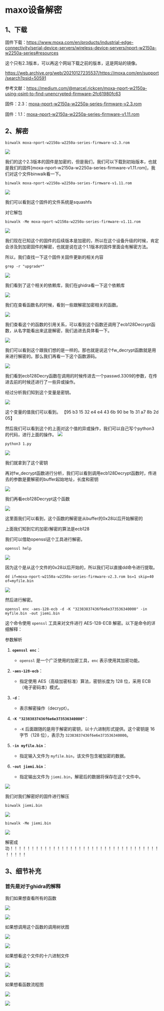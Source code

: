 # maxo设备解密

## 1、下载

固件下载：https://www.moxa.com/en/products/industrial-edge-connectivity/serial-device-servers/wireless-device-servers/nport-w2150a-w2250a-series#resources


这个只有2.3版本，可以再这个网站下载之前的版本，这是网站的镜像。

https://web.archive.org/web/20210127235537/https://moxa.com/en/support/search?psid=50591

参考文献：https://medium.com/@marcel.rickcen/moxa-nport-w2150a-using-osint-to-find-unencrypted-firmware-2fc61980fc63


固件：2.3：[moxa-nport-w2150a-w2250a-series-firmware-v2.3.rom](vx_attachments/141450444056226/moxa-nport-w2150a-w2250a-series-firmware-v2.3.rom)

固件：1.1：[moxa-nport-w2150a-w2250a-series-firmware-v1.11.rom](vx_attachments/141450444056226/moxa-nport-w2150a-w2250a-series-firmware-v1.11.rom)


## 2、解密

    binwalk moxa-nport-w2150a-w2250a-series-firmware-v2.3.rom 
    
![](vx_images/497225928913980.png)


我们的这个2.3版本的固件是加密的，但是我们，我们可以下载到初始版本，也就是我们的固件[moxa-nport-w2150a-w2250a-series-firmware-v1.11.rom]，我们对这个文件binwalk看一下。


    binwalk moxa-nport-w2150a-w2250a-series-firmware-v1.11.rom

![](vx_images/513437130419833.png)

我们可以看到这个固件的文件系统是squashfs

对它解包

    binwalk -Me moxa-nport-w2150a-w2250a-series-firmware-v1.11.rom


![](vx_images/69992433530174.png)


我们现在已知这个的固件的后续版本是加密的，所以在这个设备升级的时候，肯定会涉及到加密固件的解密，也就是说在这个1.1版本的固件里面会有解密方法。

所以，我们查找一下这个固件关固件更新的相关内容  

    grep -r "upgrade*"

![](vx_images/106906845052982.png)

我们看到了这个相关的依赖库，我们在ghidra看一下这个依赖库

![](vx_images/576423026092713.png)


我们在查看函数名的时候，看到一些跟解密加密相关的函数。

![](vx_images/548884991976935.png)


我们查看这个的函数的引用关系，可以看到这个函数还调用了ecb128Decrypt函数，从名字能看出来这是解密，我们追进去具体看一下。

![](vx_images/318005132796947.png)



我们可以看到这个跟我们想的是一样的。那也就是说这个fw_decrypt函数就是用来进行解密的。那么我们再看一下这个函数源码。

![](vx_images/394856376153755.png)


我们看到ecb128Decry函数在调用的时候传进去一个passwd.3309的参数，在传进去前的时候还进行了一些异或操作。

经过分析我们知到这个变量是密钥。

![](vx_images/395946559089148.png)


这个变量的值我们可以看到。
【95 b3 15 32 e4 e4 43 6b 90 be 1b 31 a7 8b 2d 05】

然后我们可以看到这个的上面对这个值的异或操作，我们可以自己写个python3 的代码，进行上面的操作。
![](vx_images/382343778084871.png)


    python3 1.py

![](vx_images/156942640835349.png)

我们就拿到了这个密钥


再对fw_decrypt函数进行分析，我们可以看到调用ecb128Decrypt函数时，传进去的参数是要解密的buffer起始地址，长度和密钥

![](vx_images/485686609117094.png)

我们再看ecb128Decrypt这个函数

![](vx_images/357804553198644.png)

这里面我们可以看到，这个函数的解密是从buffer的0x28以后开始解密的


上面我们知到它的加密/解密的算法是ecb128


我们可以借助openssl这个工具进行解密。

    openssl help
        
![](vx_images/137550976250066.png)


因为这个是从这个文件的0x28以后开始的，所以我们可以直接dd命令进行提取。


    dd if=moxa-nport-w2150a-w2250a-series-firmware-v2.3.rom bs=1 skip=40 of=myfile.bin

![](vx_images/190615812774002.png)

然后进行解密。

    openssl enc -aes-128-ecb -d -K "32383837436f6e6e373536340000" -in myfile.bin -out jiemi.bin


这个命令使用 `openssl` 工具来对文件进行 AES-128-ECB 解密。以下是命令的详细解释：


 参数解析

1. **`openssl enc`**：
   - `openssl` 是一个广泛使用的加密工具，`enc` 表示使用其加密功能。

2. **`-aes-128-ecb`**：
   - 指定使用 AES（高级加密标准）算法，密钥长度为 128 位，采用 ECB（电子密码本）模式。

3. **`-d`**：
   - 表示解密操作（decrypt）。

4. **`-K "32383837436f6e6e373536340000"`**：
   - `-K` 后面跟随的是用于解密的密钥，以十六进制形式提供。这个密钥是 16 字节（128 位），表示为 `32383837436f6e6e373536340000`。

5. **`-in myfile.bin`**：
   - 指定输入文件为 `myfile.bin`，该文件包含被加密的数据。

6. **`-out jiemi.bin`**：
   - 指定输出文件为 `jiemi.bin`，解密后的数据将保存在这个文件中。


![](vx_images/451294000767035.png)


我们对我们解密好的固件进行解压

    binwalk jiemi.bin

![](vx_images/426887091330148.png)


    binwalk -Me jiemi.bin

![](vx_images/469537446675551.png)

解密成功！！！！！！！！！！！！！！！！！！！！！！！！！！！！！！！！！！！！！！！！


## 3、细节补充

### 首先是对于ghidra的解释

我们如果想查看所有的函数

![](vx_images/371148048838915.png)


![](vx_images/347934814600333.png)





如果想调用这个函数的调用树状图

![](vx_images/8686395444927.png)


![](vx_images/15776888586837.png)




如果想看这个文件的十六进制文件

![](vx_images/429546470246062.png)

![](vx_images/291906310586886.png)

如果想看函数流程图

![](vx_images/137997377458475.png)


![](vx_images/200275992594288.png)



